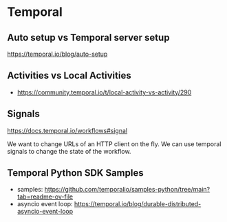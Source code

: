 # Temporal

## Auto setup vs Temporal server setup

<https://temporal.io/blog/auto-setup>

## Activities vs Local Activities

- <https://community.temporal.io/t/local-activity-vs-activity/290>

## Signals

<https://docs.temporal.io/workflows#signal>

We want to change URLs of an HTTP client on the fly. We can use temporal signals to change the state of the workflow.

## Temporal Python SDK Samples

- samples: <https://github.com/temporalio/samples-python/tree/main?tab=readme-ov-file>
- asyncio event loop: <https://temporal.io/blog/durable-distributed-asyncio-event-loop>
